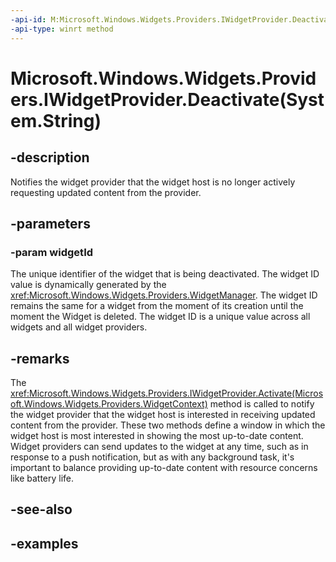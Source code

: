 ```yaml
---
-api-id: M:Microsoft.Windows.Widgets.Providers.IWidgetProvider.Deactivate(System.String)
-api-type: winrt method
---
```


# Microsoft.Windows.Widgets.Providers.IWidgetProvider.Deactivate(System.String)

<!--
public void Deactivate (string widgetId);
-->


## -description

Notifies the widget provider that the widget host is no longer actively requesting updated content from the provider.

## -parameters

### -param widgetId

The unique identifier of the widget that is being deactivated. The widget ID value is dynamically generated by the <xref:Microsoft.Windows.Widgets.Providers.WidgetManager>. The widget ID remains the same for a widget from the moment of its creation until the moment the Widget is deleted. The widget ID is a unique value across all widgets and all widget providers.

## -remarks

The <xref:Microsoft.Windows.Widgets.Providers.IWidgetProvider.Activate(Microsoft.Windows.Widgets.Providers.WidgetContext)> method is called to notify the widget provider that the widget host is interested in receiving updated content from the provider. These two methods define a window in which the widget host is most interested in showing the most up-to-date content. Widget providers can send updates to the widget at any time, such as in response to a push notification, but as with any background task, it's important to balance providing up-to-date content with resource concerns like battery life. 

## -see-also

## -examples


